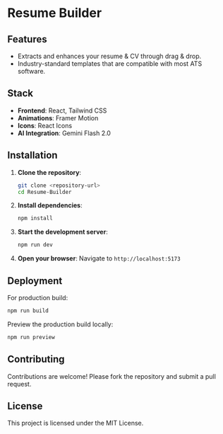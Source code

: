 # Resume Builder

## Features

- Extracts and enhances your resume & CV through drag & drop.
- Industry-standard templates that are compatible with most ATS software. 

## Stack

- **Frontend**: React, Tailwind CSS
- **Animations**: Framer Motion
- **Icons**: React Icons
- **AI Integration**: Gemini Flash 2.0

## Installation

1. **Clone the repository**:
   ```bash
   git clone <repository-url>
   cd Resume-Builder
   ```

2. **Install dependencies**:
   ```bash
   npm install
   ```

3. **Start the development server**:
   ```bash
   npm run dev
   ```

4. **Open your browser**:
   Navigate to `http://localhost:5173`

## Deployment

For production build:
```bash
npm run build
```

Preview the production build locally:
```bash
npm run preview
```

## Contributing

Contributions are welcome! Please fork the repository and submit a pull request.

## License

This project is licensed under the MIT License.
